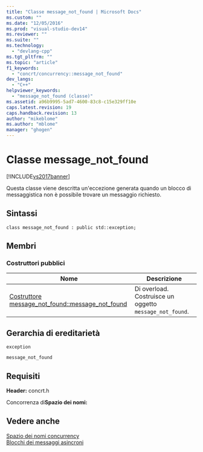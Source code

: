 ```yaml
---
title: "Classe message_not_found | Microsoft Docs"
ms.custom: ""
ms.date: "12/05/2016"
ms.prod: "visual-studio-dev14"
ms.reviewer: ""
ms.suite: ""
ms.technology: 
  - "devlang-cpp"
ms.tgt_pltfrm: ""
ms.topic: "article"
f1_keywords: 
  - "concrt/concurrency::message_not_found"
dev_langs: 
  - "C++"
helpviewer_keywords: 
  - "message_not_found (classe)"
ms.assetid: a96b9995-5ad7-4600-83c8-c15e329ff10e
caps.latest.revision: 19
caps.handback.revision: 13
author: "mikeblome"
ms.author: "mblome"
manager: "ghogen"
---
```

# Classe message_not_found
[!INCLUDE[vs2017banner](../../../assembler/inline/includes/vs2017banner.md)]

Questa classe viene descritta un'eccezione generata quando un blocco di messaggistica non è possibile trovare un messaggio richiesto.  
  
## Sintassi  
  
```  
class message_not_found : public std::exception;  
```  
  
## Membri  
  
### Costruttori pubblici  
  
|Nome|Descrizione|  
|----------|-----------------|  
|[Costruttore message\_not\_found::message\_not\_found](../Topic/message_not_found::message_not_found%20Constructor.md)|Di overload.  Costruisce un oggetto `message_not_found`.|  
  
## Gerarchia di ereditarietà  
 `exception`  
  
 `message_not_found`  
  
## Requisiti  
 **Header:** concrt.h  
  
 Concorrenza di**Spazio dei nomi:**  
  
## Vedere anche  
 [Spazio dei nomi concurrency](../../../parallel/concrt/reference/concurrency-namespace.md)   
 [Blocchi dei messaggi asincroni](../../../parallel/concrt/asynchronous-message-blocks.md)